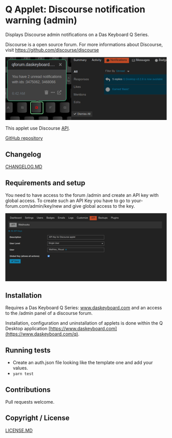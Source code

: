 # Q Applet: Discourse notification warning (admin)

Displays Discourse admin notifications on a Das Keyboard Q Series.

Discourse is a open source forum.
For more informations about Discourse, visit <https://github.com/discourse/discourse>

![Discourse applet on a Das Keyboard Q](assets/image.png "Das Keyboard Discourse applet")

This applet use Discourse [API](https://docs.discourse.org/).

[GitHub repository](https://github.com/matthieulapatate/daskeyboard-applet-discourse-admin)

## Changelog

[CHANGELOG.MD](CHANGELOG.md)

## Requirements and setup

You need to have access to the forum /admin and create an API key with global access. To create such an API Key you have to go to your-forum.com/admin/key/new and give global access to the key.

![Discourse admin panel](assets/adminPanel.png "Qforum Admin Panel")

## Installation

Requires a Das Keyboard Q Series: www.daskeyboard.com and an access to the /admin panel of a discourse forum.

Installation, configuration and uninstallation of applets is done within
the Q Desktop application [https://www.daskeyboard.com](https://www.daskeyboard.com/q).

## Running tests
- Create an auth.json file looking like the template one and add your values.
- `yarn test`

## Contributions

Pull requests welcome.

## Copyright / License

[LICENSE.MD](CHANGELOG)